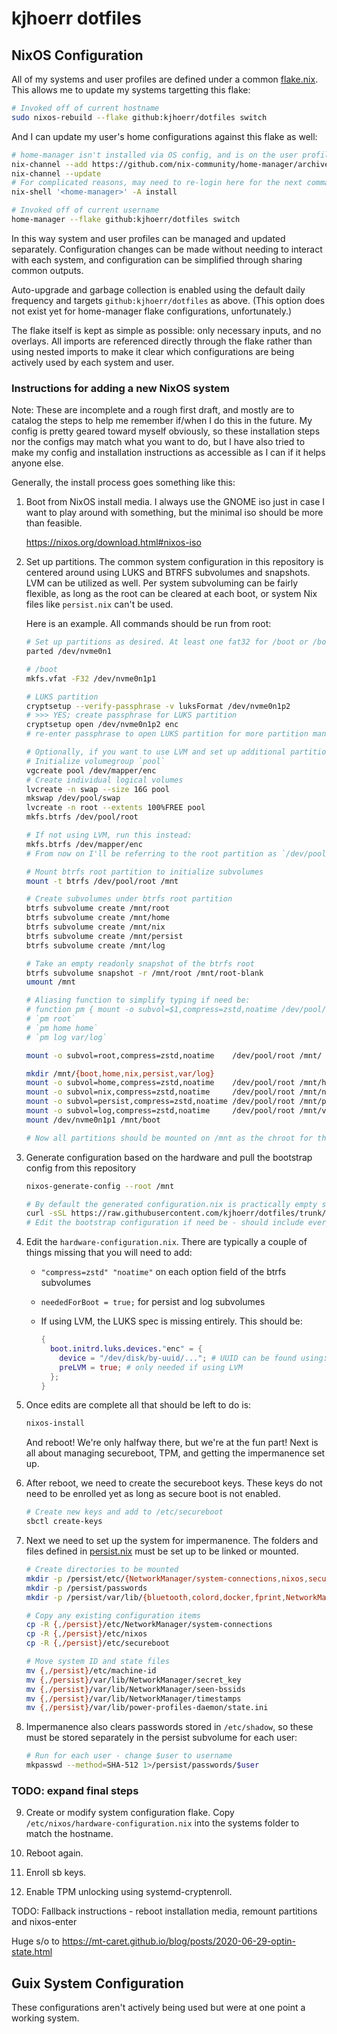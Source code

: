 # kjhoerr dotfiles

## NixOS Configuration

All of my systems and user profiles are defined under a common [flake.nix](./flake.nix). This allows me to update my systems targetting this flake:

```bash
# Invoked off of current hostname
sudo nixos-rebuild --flake github:kjhoerr/dotfiles switch
```

And I can update my user's home configurations against this flake as well:

```bash
# home-manager isn't installed via OS config, and is on the user profile - if needed, install:
nix-channel --add https://github.com/nix-community/home-manager/archive/master.tar.gz home-manager
nix-channel --update
# For complicated reasons, may need to re-login here for the next command to work
nix-shell '<home-manager>' -A install

# Invoked off of current username
home-manager --flake github:kjhoerr/dotfiles switch
```

In this way system and user profiles can be managed and updated separately. Configuration changes can be made without needing to interact with each system, and configuration can be simplified through sharing common outputs.

Auto-upgrade and garbage collection is enabled using the default daily frequency and targets `github:kjhoerr/dotfiles` as above. (This option does not exist yet for home-manager flake configurations, unfortunately.)

The flake itself is kept as simple as possible: only necessary inputs, and no overlays. All imports are referenced directly through the flake rather than using nested imports to make it clear which configurations are being actively used by each system and user.

### Instructions for adding a new NixOS system

Note: These are incomplete and a rough first draft, and mostly are to catalog the steps to help me remember if/when I do this in the future. My config is pretty geared toward myself obviously, so these installation steps nor the configs may match what you want to do, but I have also tried to make my config and installation instructions as accessible as I can if it helps anyone else.

Generally, the install process goes something like this:

1. Boot from NixOS install media. I always use the GNOME iso just in case I want to play around with something, but the minimal iso should be more than feasible.

   https://nixos.org/download.html#nixos-iso

2. Set up partitions. The common system configuration in this repository is centered around using LUKS and BTRFS subvolumes and snapshots. LVM can be utilized as well. Per system subvoluming can be fairly flexible, as long as the root can be cleared at each boot, or system Nix files like `persist.nix` can't be used.

   Here is an example. All commands should be run from root:

   ```bash
   # Set up partitions as desired. At least one fat32 for /boot or /boot/efi is needed along a main LUKS partition.
   parted /dev/nvme0n1
   
   # /boot
   mkfs.vfat -F32 /dev/nvme0n1p1
   
   # LUKS partition
   cryptsetup --verify-passphrase -v luksFormat /dev/nvme0n1p2
   # >>> YES; create passphrase for LUKS partition
   cryptsetup open /dev/nvme0n1p2 enc
   # re-enter passphrase to open LUKS partition for more partition management
   
   # Optionally, if you want to use LVM and set up additional partitions like swap, you can do the following, otherwise skip this block
   # Initialize volumegroup `pool`
   vgcreate pool /dev/mapper/enc
   # Create individual logical volumes
   lvcreate -n swap --size 16G pool
   mkswap /dev/pool/swap
   lvcreate -n root --extents 100%FREE pool
   mkfs.btrfs /dev/pool/root
   
   # If not using LVM, run this instead:
   mkfs.btrfs /dev/mapper/enc
   # From now on I'll be referring to the root partition as `/dev/pool/root`. If not using LVM substitute `/dev/mapper/enc` where applicable
   
   # Mount btrfs root partition to initialize subvolumes
   mount -t btrfs /dev/pool/root /mnt
   
   # Create subvolumes under btrfs root partition
   btrfs subvolume create /mnt/root
   btrfs subvolume create /mnt/home
   btrfs subvolume create /mnt/nix
   btrfs subvolume create /mnt/persist
   btrfs subvolume create /mnt/log
   
   # Take an empty readonly snapshot of the btrfs root
   btrfs subvolume snapshot -r /mnt/root /mnt/root-blank
   umount /mnt
   
   # Aliasing function to simplify typing if need be:
   # function pm { mount -o subvol=$1,compress=zstd,noatime /dev/pool/root /mnt/$2 ; }
   # `pm root`
   # `pm home home`
   # `pm log var/log`
   
   mount -o subvol=root,compress=zstd,noatime    /dev/pool/root /mnt/
   
   mkdir /mnt/{boot,home,nix,persist,var/log}
   mount -o subvol=home,compress=zstd,noatime    /dev/pool/root /mnt/home
   mount -o subvol=nix,compress=zstd,noatime     /dev/pool/root /mnt/nix
   mount -o subvol=persist,compress=zstd,noatime /dev/pool/root /mnt/persist
   mount -o subvol=log,compress=zstd,noatime     /dev/pool/root /mnt/var/log
   mount /dev/nvme0n1p1 /mnt/boot
   
   # Now all partitions should be mounted on /mnt as the chroot for the installed system
   ```

3. Generate configuration based on the hardware and pull the bootstrap config from this repository

   ```bash
   nixos-generate-config --root /mnt
   
   # By default the generated configuration.nix is practically empty so we can overwrite it - feel free to review it first or move it
   curl -sSL https://raw.githubusercontent.com/kjhoerr/dotfiles/trunk/.config/nixos/systems/bootstrap.nix -o /mnt/etc/nixos/configuration.nix
   # Edit the bootstrap configuration if need be - should include everything out of the box to switch to use sbctl, systemd-cryptsetup and whatever else to move to using the system flake. The hostname should be changed to "pick" the correct flake but that can be done later
   ```

4. Edit the `hardware-configuration.nix`. There are typically a couple of things missing that you will need to add:

    - `"compress=zstd" "noatime"` on each option field of the btrfs subvolumes
    - `neededForBoot = true;` for persist and log subvolumes
    - If using LVM, the LUKS spec is missing entirely. This should be:

      ```nix
      {
        boot.initrd.luks.devices."enc" = {
          device = "/dev/disk/by-uuid/..."; # UUID can be found using: `blkid | grep /dev/nvme0n1p2`
          preLVM = true; # only needed if using LVM
        };
      }
      ```

5. Once edits are complete all that should be left to do is:

   ```bash
   nixos-install
   ```

   And reboot! We're only halfway there, but we're at the fun part! Next is all about managing secureboot, TPM, and getting the impermanence set up.

6. After reboot, we need to create the secureboot keys. These keys do not need to be enrolled yet as long as secure boot is not enabled.

   ```bash
   # Create new keys and add to /etc/secureboot
   sbctl create-keys
   ```

7. Next we need to set up the system for impermanence. The folders and files defined in [persist.nix](./.config/nixos/os/persist.nix) must be set up to be linked or mounted.

   ```bash
   # Create directories to be mounted
   mkdir -p /persist/etc/{NetworkManager/system-connections,nixos,secureboot}
   mkdir -p /persist/passwords
   mkdir -p /persist/var/lib/{bluetooth,colord,docker,fprint,NetworkManager,power-profiles-daemon,systemd,tailscale,upower}

   # Copy any existing configuration items
   cp -R {,/persist}/etc/NetworkManager/system-connections
   cp -R {,/persist}/etc/nixos
   cp -R {,/persist}/etc/secureboot

   # Move system ID and state files
   mv {,/persist}/etc/machine-id
   mv {,/persist}/var/lib/NetworkManager/secret_key
   mv {,/persist}/var/lib/NetworkManager/seen-bssids
   mv {,/persist}/var/lib/NetworkManager/timestamps
   mv {,/persist}/var/lib/power-profiles-daemon/state.ini
   ```

8. Impermanence also clears passwords stored in `/etc/shadow`, so these must be stored separately in the persist subvolume for each user:

   ```bash
   # Run for each user - change $user to username
   mkpasswd --method=SHA-512 1>/persist/passwords/$user
   ```

### TODO: expand final steps

9. Create or modify system configuration flake. Copy `/etc/nixos/hardware-configuration.nix` into the systems folder to match the hostname.

10. Reboot again.

11. Enroll sb keys.

12. Enable TPM unlocking using systemd-cryptenroll.

TODO: Fallback instructions - reboot installation media, remount partitions and nixos-enter

Huge s/o to https://mt-caret.github.io/blog/posts/2020-06-29-optin-state.html

## Guix System Configuration

These configurations aren't actively being used but were at one point a working system.

